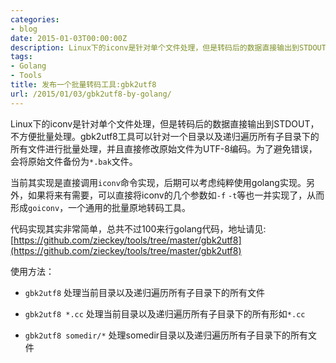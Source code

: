 ```yaml
---
categories:
- blog
date: 2015-01-03T00:00:00Z
description: Linux下的iconv是针对单个文件处理，但是转码后的数据直接输出到STDOUT，不方便批量处理。gbk2utf8工具可以针对一个目录以及递归遍历所有子目录下的所有文件进行批量处理，并且直接修改原始文件为UTF-8编码。为了避免错误，会将原始文件备份为`*.bak`文件。
tags:
- Golang
- Tools
title: 发布一个批量转码工具:gbk2utf8
url: /2015/01/03/gbk2utf8-by-golang/
---
```


Linux下的iconv是针对单个文件处理，但是转码后的数据直接输出到STDOUT，不方便批量处理。gbk2utf8工具可以针对一个目录以及递归遍历所有子目录下的所有文件进行批量处理，并且直接修改原始文件为UTF-8编码。为了避免错误，会将原始文件备份为`*.bak`文件。

当前其实现是直接调用`iconv`命令实现，后期可以考虑纯粹使用golang实现。另外，如果将来有需要，可以直接将iconv的几个参数如`-f` `-t`等也一并实现了，从而形成`goiconv`，一个通用的批量原地转码工具。

代码实现其实非常简单，总共不过100来行golang代码，地址请见: [https://github.com/zieckey/tools/tree/master/gbk2utf8](https://github.com/zieckey/tools/tree/master/gbk2utf8)

使用方法：

- `gbk2utf8`
	处理当前目录以及递归遍历所有子目录下的所有文件

- `gbk2utf8 *.cc`
	处理当前目录以及递归遍历所有子目录下的所有形如`*.cc`

- `gbk2utf8 somedir/*`
	处理somedir目录以及递归遍历所有子目录下的所有文件


